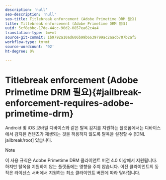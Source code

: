 ```yaml
---
description: 'null'
seo-description: 'null'
seo-title: Titlebreak enforcement (Adobe Primetime DRM 필요)
title: Titlebreak enforcement (Adobe Primetime DRM 필요)
uuid: 5cf8ebbc-17de-44cc-90d2-0857ea62c4a4
translation-type: tm+mt
source-git-commit: 1b9792a10ad606b99b6639799ac2aacb707b2af5
workflow-type: tm+mt
source-wordcount: '92'
ht-degree: 0%

---
```



# Titlebreak enforcement (Adobe Primetime DRM 필요){#jailbreak-enforcement-requires-adobe-primetime-drm}

Android 및 iOS 모바일 디바이스와 같은 탈옥 감지를 지원하는 플랫폼에서는 디바이스에서 감지된 컨텐츠가 재생되는 것을 허용하지 않도록 탈옥을 설정할 수 [!DNL jailbreak/root] 있습니다.

>[!NOTE]
>
>이 사용 규칙은 Adobe Primetime DRM 클라이언트 버전 4.0 이상에서 지원됩니다. 하지만 탈옥을 지원하지 않는 플랫폼에는 영향을 주지 않습니다. 이전 클라이언트의 동작은 라이선스 서버에서 지원하는 최소 클라이언트 버전에 따라 달라집니다.

